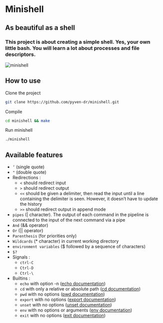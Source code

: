# Minishell

## As beautiful as a shell

### This project is about creating a simple shell. Yes, your own little bash. You will learn a lot about processes and file descriptors.

![minishell](https://github.com/pyven-dr/minishell/assets/150053673/2eb700f7-5e15-4ab9-8900-317d3b0e025d)

## How to use

Clone the project
```bash
git clone https://github.com/pyven-dr/minishell.git
```

Compile
```bash
cd minishell && make
```

Run minishell
```bash
./minishell
```

## Available features

- `’` (single quote)
- `"` (double quote)
- Redirections :
  - `<` should redirect input
  - `>` should redirect output
  - `<<` should be given a delimiter, then read the input until a line containing the delimiter is seen. However, it doesn’t have to update the history
  - `>>` should redirect output in append mode
- `pipes` (| character). The output of each command in the pipeline is connected to the input of the next command via a pipe
-  `And` (&& operator)
-  `Or` (|| operator)
-  `Parenthesis` (for priorities only)
-  `Wildcards` (* character) in current working directory
- `environment variables` ($ followed by a sequence of characters)
- `$?`
- Signals :
  - `ctrl-C`
  - `Ctrl-D`
  - `Ctrl-\`
- Builtins :
  - `echo` with option -n ([echo documentation](https://www.gnu.org/software/bash/manual/bash.html#index-echo))
  - `cd` with only a relative or absolute path ([cd documentation](https://www.gnu.org/software/bash/manual/bash.html#index-cd))
  - `pwd` with no options ([pwd documentation](https://www.gnu.org/software/bash/manual/bash.html#index-pwd))
  - `export` with no options ([export documentation](https://www.gnu.org/software/bash/manual/bash.html#index-export))
  - `unset` with no options ([unset documentation](https://www.gnu.org/software/bash/manual/bash.html#index-unset))
  - `env` with no options or arguments ([env documentation](https://www.gnu.org/software/bash/manual/bash.html#index-env))
  - `exit` with no options ([exit documentation](https://www.gnu.org/software/bash/manual/bash.html#index-exit))
